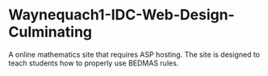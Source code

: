 # Waynequach1-IDC-Web-Design-Culminating
A online mathematics site that requires ASP hosting. The site is designed to teach students how to properly use BEDMAS rules.
